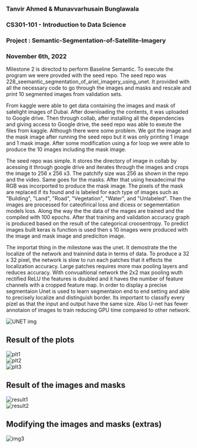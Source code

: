 
### Tanvir Ahmed & Munavvarhusain Bunglawala  
### CS301-101 - Introduction to Data Science  
### Project : Semantic-Segmentation-of-Satellite-Imagery  
### November 6th, 2022

Milestone 2 is directod to perform Baseline Semantic. To execute the program we were provded with the seed repo. The seed repo was 228_seemantic_segmentation_of_ariel_imagery_using_unet. It provided with all the necessary code to go through the images and masks and rescale and print 10 segmented images from validation sets.

From kaggle were able to get data containing the images and mask of satelight images of Dubai. After downloading the contents, it was uploaded to Google drive. Then through collab, after installing all the dependencies and giving access to Google drive, the seed repo was able to exeute the files from kaggle. Although there were some problem. We got the image and the mask image after running the seed repo but it was only printing 1 image and 1 mask image. After some modification using a for loop we were able to produce the 10 images including the mask image. 

The seed repo was simple. It stores the directory of image in collab by acessing it through google drive and iterates through the images and crops the image to 256 x 256 x3. The patchify size was 256 as shown in the repo and the video. Same goes for the masks. After that using hexadecimal the RGB was incorported to produce the mask image. The pixels of the mask are replaced if its found and is labeled for each type of images such as "Building", "Land", "Road", "Vegetation", "Water", and "Unlabeled". Then the images are processed for cateofirical loss and dicess or segementation models loss. Along the way the the data of the mages are trained and the compiled with 100 epochs. After that training and validation accuracy graph is produced based on the result of the categorical croosentropy. To predict images built keras is function is used then s 10 images were produced with the image and mask image and prediciton image.

The importat thing in the milestone was the unet. It demostrate the the localize of the network and trainnind data in terms of data. To produce a 32 x 32 pixel, the network is slow to run each patches that it effects the localization accuracy. Large patches requires more max pooling layers and reduces accuracy. With convualtional network the 2x2 max pooling wuth rectified ReLU the features is doubled and it haves the number of feature channels with a cropped feature map. In order to display a precise segmentaion Unet is used to learn segmentaion end to end setting and able to precisely localize and distinguish border. Its important to classify every pizel as that the input and output have the same size. Also U-net has fewer annotaion of images to train reducing GPU time compared to other network.

![UNET img](https://user-images.githubusercontent.com/98997616/200198638-ea5aec85-d58f-49aa-8726-e6969e93ed54.PNG)


## Result of the plots 

![plt1](https://user-images.githubusercontent.com/98997616/200198118-3a652ffd-6a43-4bfc-8955-bcd28ff408d4.PNG)  
![plt2](https://user-images.githubusercontent.com/98997616/200198119-038305cc-7a11-4007-9ed1-e745acbe3cf4.PNG)  
![plt3](https://user-images.githubusercontent.com/98997616/200198120-e8714754-e8c7-4b28-a666-a26a752146b1.PNG)  


## Result of the images and masks 


![result1](https://user-images.githubusercontent.com/98997616/200198299-9bb3fc5f-df8c-4c07-8d35-c3177e6afa98.PNG)  
![result2](https://user-images.githubusercontent.com/98997616/200198300-49641745-1380-4b3a-80cf-246f892c5b7c.PNG)  

## Modifying the images and masks (extras)
![img3](https://user-images.githubusercontent.com/98997616/200198392-8220ab7b-a0f2-4a59-b0ae-c905390bfd0c.PNG)  

